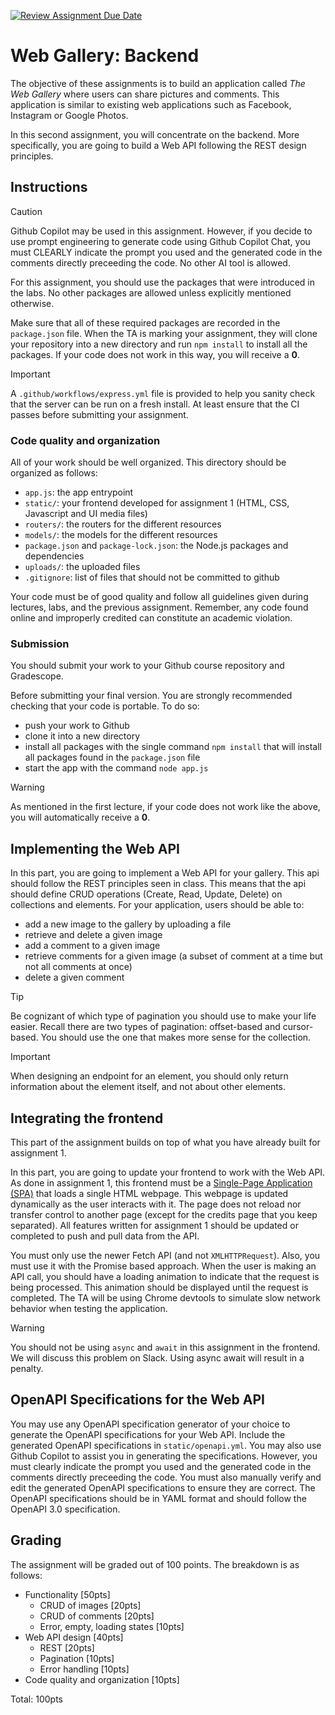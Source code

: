 [![Review Assignment Due Date](https://classroom.github.com/assets/deadline-readme-button-22041afd0340ce965d47ae6ef1cefeee28c7c493a6346c4f15d667ab976d596c.svg)](https://classroom.github.com/a/Hc1JZ2U-)
# Web Gallery: Backend

The objective of these assignments is to build an application called _The Web Gallery_ where users can share pictures and comments. This application is similar to existing web applications such as Facebook, Instagram or Google Photos.

In this second assignment, you will concentrate on the backend. More specifically, you are going to build a Web API following the REST design principles.

## Instructions

> [!CAUTION]
> Github Copilot may be used in this assignment. However, if you decide to use prompt engineering to generate code using Github Copilot Chat, you must CLEARLY indicate the prompt you used and the generated code in the comments directly preceeding the code. No other AI tool is allowed.

For this assignment, you should use the packages that were introduced in the labs. No other packages are allowed unless explicitly mentioned otherwise.

Make sure that all of these required packages are recorded in the `package.json` file. When the TA is marking your assignment, they will clone your repository into a new directory and run `npm install` to install all the packages. If your code does not work in this way, you will receive a **0**.

> [!IMPORTANT]
> A `.github/workflows/express.yml` file is provided to help you sanity check that the server can be run on a fresh install. At least ensure that the CI passes before submitting your assignment.

### Code quality and organization

All of your work should be well organized. This directory should be organized as follows:

- `app.js`: the app entrypoint
- `static/`: your frontend developed for assignment 1 (HTML, CSS, Javascript and UI media files)
- `routers/`: the routers for the different resources
- `models/`: the models for the different resources
- `package.json` and `package-lock.json`: the Node.js packages and dependencies
- `uploads/`: the uploaded files
- `.gitignore`: list of files that should not be committed to github

Your code must be of good quality and follow all guidelines given during lectures, labs, and the previous assignment. Remember, any code found online and improperly credited can constitute an academic violation.

### Submission

You should submit your work to your Github course repository and Gradescope.

Before submitting your final version. You are strongly recommended checking that your code is portable. To do so:

- push your work to Github
- clone it into a new directory
- install all packages with the single command `npm install` that will install all packages found in the `package.json` file
- start the app with the command `node app.js`

> [!WARNING]
> As mentioned in the first lecture, if your code does not work like the above, you will automatically receive a **0**.

## Implementing the Web API

In this part, you are going to implement a Web API for your gallery. This api should follow the REST principles seen in class. This means that the api should define CRUD operations (Create, Read, Update, Delete) on collections and elements. For your application, users should be able to:

- add a new image to the gallery by uploading a file
- retrieve and delete a given image
- add a comment to a given image
- retrieve comments for a given image (a subset of comment at a time but not all comments at once)
- delete a given comment

> [!TIP]
> Be cognizant of which type of pagination you should use to make your life easier. Recall
> there are two types of pagination: offset-based and cursor-based. You should use the one that
> makes more sense for the collection.

> [!IMPORTANT]
> When designing an endpoint for an element, you should only return information about the
> element itself, and not about other elements.

## Integrating the frontend

This part of the assignment builds on top of what you have already built for assignment 1.

In this part, you are going to update your frontend to work with the Web API. As done in assignment 1, this frontend must be a [Single-Page Application (SPA)](https://en.wikipedia.org/wiki/Single-page_application) that loads a single HTML webpage. This webpage is updated dynamically as the user interacts with it. The page does not reload nor transfer
control to another page (except for the credits page that you keep separated). All features written for assignment 1 should be updated or completed to push and pull data from the API.

You must only use the newer Fetch API (and not `XMLHTTPRequest`). Also, you must use it with the Promise based approach. When the user is making an API call, you should have a loading animation to indicate that the request is being processed. This animation should be displayed until the request is completed. The TA will be using Chrome devtools to simulate slow network
behavior when testing the application.

> [!WARNING]
> You should not be using `async` and `await` in this assignment in the frontend. We will
> discuss this problem on Slack. Using async await will result in a penalty.

## OpenAPI Specifications for the Web API

You may use any OpenAPI specification generator of your choice to generate the OpenAPI specifications for your Web API. Include the generated OpenAPI specifications in `static/openapi.yml`. You may also use Github Copilot to assist you in generating the specifications. However, you must clearly indicate the prompt you used and the generated code in the comments directly preceeding the code. You must also manually verify and edit the generated OpenAPI specifications to ensure they are correct. The OpenAPI specifications should be in YAML format and should follow the OpenAPI 3.0 specification.

## Grading

The assignment will be graded out of 100 points. The breakdown is as follows:

- Functionality [50pts]
  - CRUD of images [20pts]
  - CRUD of comments [20pts]
  - Error, empty, loading states [10pts]
- Web API design [40pts]
  - REST [20pts]
  - Pagination [10pts]
  - Error handling [10pts]
- Code quality and organization [10pts]

Total: 100pts
